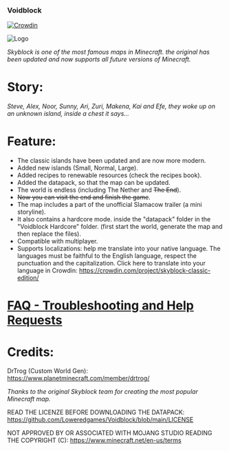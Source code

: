 ### Voidblock

[![Crowdin](https://badges.crowdin.net/skyblock-classic-edition/localized.svg)](https://crowdin.com/project/skyblock-classic-edition)

![Logo](https://github.com/user-attachments/assets/e9622075-a83e-44e8-9683-da2e90a1b7c9)

_Skyblock is one of the most famous maps in Minecraft. the original has been updated and now supports all future versions of Minecraft._

# Story:

_Steve, Alex, Noor, Sunny, Ari, Zuri, Makena, Kai and Efe, they woke up on an unknown island, inside a chest it says..._

# Feature:

- The classic islands have been updated and are now more modern.
- Added new islands (Small, Normal, Large).
- Added recipes to renewable resources (check the recipes book).
- Added the datapack, so that the map can be updated.
- The world is endless (including The Nether and ~~The End~~).
- ~~Now you can visit the end and finish the game~~.
- The map includes a part of the unofficial Slamacow trailer (a mini storyline).
- It also contains a hardcore mode. inside the "datapack" folder in the "Voidblock Hardcore" folder. (first start the world, generate the map and then replace the files).
- Compatible with multiplayer.
- Supports localizations: help me translate into your native language. The languages must be faithful to the English language, respect the punctuation and the capitalization. Click here to translate into your language in Crowdin: https://crowdin.com/project/skyblock-classic-edition/

# [FAQ - Troubleshooting and Help Requests](https://discord.com/channels/960603544480780308/1255129836494655488)

# Credits:

DrTrog (Custom World Gen):
https://www.planetminecraft.com/member/drtrog/

_Thanks to the original Skyblock team for creating the most popular Minecraft map._

READ THE LICENZE BEFORE DOWNLOADING THE DATAPACK:
https://github.com/Loweredgames/Voidblock/blob/main/LICENSE

NOT APPROVED BY OR ASSOCIATED WITH MOJANG STUDIO READING THE COPYRIGHT (C):
https://www.minecraft.net/en-us/terms